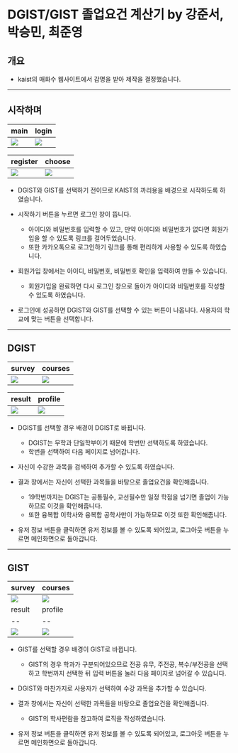 # DGIST/GIST 졸업요건 계산기 by 강준서, 박승민, 최준영

## 개요

- kaist의 매화수 웹사이트에서 감명을 받아 제작을 결정했습니다.

---
## 시작하며

|main|login|
|--|--|
|<img src="https://user-images.githubusercontent.com/86216960/149888426-cef40855-5bc3-41d9-ad76-21be719147b5.png">|<img src="https://user-images.githubusercontent.com/86216960/149888552-0dbd9fc7-8d02-4780-8238-14ef6f6d2de9.png">|

|register|choose|
|--|--|
|<img src="https://user-images.githubusercontent.com/86216960/149889124-b6b1c4f9-5689-4b49-9448-bbcb0009132c.png">|<img src="https://user-images.githubusercontent.com/86216960/149889244-2b08c94c-7c10-47a2-b091-708e1cc2b78f.png">|

- DGIST와 GIST를 선택하기 전이므로 KAIST의 까리용을 배경으로 시작하도록 하였습니다.

- 시작하기 버튼을 누르면 로그인 창이 뜹니다.
  - 아이디와 비밀번호를 입력할 수 있고, 만약 아이디와 비밀번호가 없다면 회원가입을 할 수 있도록 링크를 걸어두었습니다.
  - 또한 카카오톡으로 로그인하기 링크를 통해 편리하게 사용할 수 있도록 하였습니다.

- 회원가입 창에서는 아이디, 비밀번호, 비밀번호 확인을 입력하여 만들 수 있습니다.
  - 회원가입을 완료하면 다시 로그인 창으로 돌아가 아이디와 비밀번호를 작성할 수 있도록 하였습니다.

- 로그인에 성공하면 DGIST와 GIST를 선택할 수 있는 버튼이 나옵니다. 사용자의 학교에 맞는 버튼을 선택합니다.

---
## DGIST

|survey|courses|
|--|--|
|<img src="https://user-images.githubusercontent.com/86216960/149890064-df5239d1-616e-4060-b756-e9396acc8fbf.png">|<img src="https://user-images.githubusercontent.com/86216960/149890700-b575674f-2de6-4182-bd21-041b04640364.png">|

|result|profile|
|--|--|
|<img src="https://user-images.githubusercontent.com/86216960/149889597-ebee8839-9239-4e24-bc7e-56e34125260d.png">|<img src="https://user-images.githubusercontent.com/86216960/149890831-2acbd72b-60e6-4f6f-9814-0ee8d1b86bab.png">|
- DGIST를 선택할 경우 배경이 DGIST로 바뀝니다.
  - DGIST는 무학과 단일학부이기 때문에 학번만 선택하도록 하였습니다.
  - 학번을 선택하여 다음 페이지로 넘어갑니다.

- 자신이 수강한 과목을 검색하여 추가할 수 있도록 하였습니다.

- 결과 창에서는 자신이 선택한 과목들을 바탕으로 졸업요건을 확인해줍니다.
  - 19학번까지는 DGIST는 공통필수, 교선필수만 일정 학점을 넘기면 졸업이 가능하므로 이것을 확인해줍니다.
  - 또한 융복합 이학사와 융복합 공학사만이 가능하므로 이것 또한 확인해줍니다.

- 유저 정보 버튼을 클릭하면 유저 정보를 볼 수 있도록 되어있고, 로그아웃 버튼을 누르면 메인화면으로 돌아갑니다.

---
## GIST

|survey|courses|
|--|--|
|<img src="https://user-images.githubusercontent.com/86216960/149890947-fa178c2d-1995-4e1d-b3b3-105dfbdd7756.png">|<img src="https://user-images.githubusercontent.com/86216960/149891050-378f5943-66e3-4fe0-8b93-656e23fcbe00.png">|
|result|profile|
|--|--|
|<img src="https://user-images.githubusercontent.com/86216960/149891205-a198b40d-3a9a-4b8c-af9d-cc444d15d98a.png">|<img src="https://user-images.githubusercontent.com/86216960/149891271-9a6ea868-faba-4ccd-823c-d87e2441bd05.png">|
- GIST를 선택할 경우 배경이 GIST로 바뀝니다.
  - GIST의 경우 학과가 구분되어있으므로 전공 유무, 주전공, 복수/부전공을 선택하고 학번까지 선택한 뒤 입력 버튼을 눌러 다음 페이지로 넘어갈 수 있습니다.

- DGIST와 마찬가지로 사용자가 선택하여 수강 과목을 추가할 수 있습니다.

- 결과 창에서는 자신이 선택한 과목들을 바탕으로 졸업요건을 확인해줍니다.
  - GIST의 학사편람을 참고하여 로직을 작성하였습니다.

- 유저 정보 버튼을 클릭하면 유저 정보를 볼 수 있도록 되어있고, 로그아웃 버튼을 누르면 메인화면으로 돌아갑니다.
